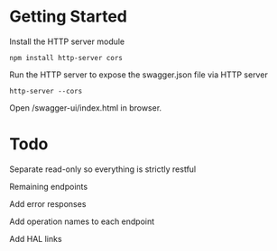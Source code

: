 
# Getting Started 

Install the HTTP server module
```shell
npm install http-server cors
```

Run the HTTP server to expose the swagger.json file via HTTP server

```shell
http-server --cors
```

Open /swagger-ui/index.html in browser.


# Todo

Separate read-only so everything is strictly restful

Remaining endpoints

Add error responses

Add operation names to each endpoint 

Add HAL links



